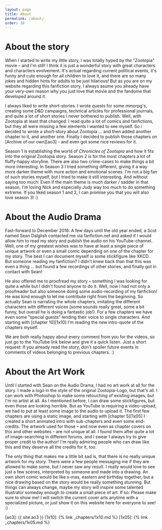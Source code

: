 ```yaml
---
layout: page
title: About
permalink: /about/
order: 30
---
```


# About the story
When I started to write my little story, I was totally hyped by the "Zootopia" movie &ndash; and I'm still! I think it is just a wonderful story with great characters and characters evolvement. It's actual regarding current political events, it's funny and cute enough for all children to love it, and there are so many jokes and hidden hints for adults to be just hilarious! But as you are on my website regarding this fanfiction story, I always asume you already have your very-own reason why you just love that movie and the fandome that developed around it.

I always liked to write short-stories. I wrote quests for some mmorpg's, creating some D&D campaigns, technical articles for professional journals, and quite a lot of short stories I never bothered to publish. Well, with Zootopia at least that changed: I read quite a lot of comics and fanfictions, but they all were missing a few elements I wanted to see myself. So i decided to wrote a short-story about Zootopia ... and then added another chapter to it, and another one. Finally I decided to publish those chapters on [Archive of our own][ao3] - and even got some nice reviews for it.

Season 1 is establishing the world of _Chronicles of Zootopia_ and how it fits into the original Zootopia story. Season 2 is for the most chapters a lot of fluffy-happy storyline. There are also two crime-cases to make things a bit more interesting. In Season 3 I tried something different, giving it a way more darker theme with more action and emotional scenes. I'm not a big fan of such stories myself, but I tried to make it still interesting. And without saying too much: Even if the main theme is much darker / sadder in that season, I'm loving Nick and especially Judy way too much to do something extreme. If you liked season 1 and 2, I can promise you that you will also love season 3! :)


# About the Audio Drama
Fast-forward to December 2016: A few days until the old year ended, a Scot named Sean Dalglish contacted me via fanfiction.net and asked if I would allow him to read my story and publish the audio on his YouTube-channel. Well, one of my greatest wishes was to have at least a single piece of unique artwork or even a small comic depending on one of the chapter for my story. The best I can document myself is some stickfigure like XKCD. But someone reading my fanfiction? I didn't knew back than that this was even a thing ... but found a few recordings of other stories, and finally got in contact with Sean!

He also offered me to proofread my story &ndash; something I was looking for quite a while but I didn't found anyone to do it. Well, now I had not only a proofreader but also someone doing some audio-recording of my fanfiction! He was kind enough to let me contribute right from the beginning. So actually Sean is narrating the whole chapters, imitating the different characters with different voices (some sounds really great, some a bit funny, but overall he is doing a fantastic job!). For a few chapters we have even some &quot;special guests&quot; lending their voice to single characters. And starting with [chapter 10][1x10] I'm reading the new intro-quote of the chapters myself.

We are both really happy about every comment from you for the videos, so just go to the YouTube link below and give it a quick listen. Just a short request: If you already read the story, don't spoiler future events in comments of videos belonging to previous chapters. :)

# About the Art Work
Until I started with Sean on the Audio Drama, I had no art work at all for the story. I made a logo in the style of the original Zootopia-Logo, but that's all. I can work with Photoshop to make some retouching of existing images, but I'm no artist at all. As I mentioned before, I can draw some stickfigures, but even those are looking horrible. But as YouTube is requiring a video-upload, we had to put at least some image to the audio to upload it. The first few chapters are using a static image, and starting with [chapter 5][1x05] I created a short animated intro with sub-chapters and even some end-credits. The artwork used for those &ndash; and now even as chapter covers on this and other websites &ndash; are not unique at all. I found them after quite a lot of image-searching in different forums, and I swear I always try to give proper credit to the author! I'm really admiring people who can draw like this and they deserve all the credits for it, too.

The only thing that makes me a little bit sad is, that there is no really unique artwork for my story. There were a few people messaging me if they are allowed to make some, but I never saw any result. I really would love to see just a few scenes, interpreted by someone and made into a drawing. An own short comic would be like x-mas, eastern and birthday together, but a nice drawing based on the story would be really something stunning. But things can always change, maybe my story will inspire some talented illustrator someday enough to create a small piece of art. If so: Please make sure to show me! I will switch the current cover arts anytime with a specialized picture, or just show it on this website here for everyone to see! :)

[ao3]: {{ site.ao3 }}
[1x10]: {% link _chapters/1x10.md %}
[1x05]: {% link _chapters/1x05.md %}